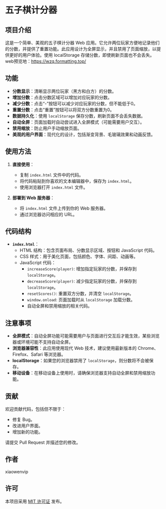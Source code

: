 # 五子棋计分器

## 项目介绍

这是一个简单、美观的五子棋计分器 Web 应用。它允许两位玩家方便地记录他们的分数，并提供了重置功能。此应用设计为全屏显示，并且禁用了页面缩放，以提供更好的用户体验。使用 localStorage 存储分数，即使刷新页面也不会丢失。
web预览地：https://wzq.formatting.top/
## 功能

*   **分数显示**：清晰显示两位玩家（黑方和白方）的分数。
*   **增加分数**：点击分数区域可以增加对应玩家的分数。
*   **减少分数**：点击“-”按钮可以减少对应玩家的分数，但不能低于0。
*   **重置分数**：点击“重置”按钮可以将双方分数重置为0。
*   **数据持久化**：使用 `localStorage` 保存分数，刷新页面不会丢失数据。
*   **自动全屏**：页面加载时自动尝试进入全屏模式（可能需要用户交互）。
*   **禁用缩放**：防止用户手动缩放页面。
*   **美观的用户界面**：现代化的设计，包括渐变背景、毛玻璃效果和动画反馈。

## 使用方法

1.  **直接使用**：
    *   复制 `index.html` 文件中的代码。
    *   将代码粘贴到你喜欢的文本编辑器中，保存为 `index.html`。
    *   使用浏览器打开 `index.html` 文件。

2.  **部署到 Web 服务器**：
    *   将 `index.html` 文件上传到你的 Web 服务器。
    *   通过浏览器访问相应的 URL。

## 代码结构

*   **`index.html`**：
    *   HTML 结构：包含页面布局、分数显示区域、按钮和 JavaScript 代码。
    *   CSS 样式：用于美化页面，包括颜色、字体、间距、动画等。
    *   JavaScript 代码：
        *   `increaseScore(player)`: 增加指定玩家的分数，并保存到 `localStorage`。
        *   `decreaseScore(player)`: 减少指定玩家的分数，并保存到 `localStorage`。
        *   `resetScores()`: 重置双方分数，并清空 `localStorage`。
        *   `window.onload`: 页面加载时从 `localStorage` 加载分数。
        *   自动全屏和禁用缩放的相关代码。

## 注意事项

*   **全屏模式**：自动全屏功能可能需要用户与页面进行交互后才能生效，某些浏览器或环境可能不支持自动全屏。
*   **浏览器兼容性**：此应用使用现代 Web 技术，建议使用最新版本的 Chrome、Firefox、Safari 等浏览器。
*   **localStorage**：如果您的浏览器禁用了 `localStorage`，则分数将不会被保存。
*   **移动设备**：在移动设备上使用时，请确保浏览器支持自动全屏和禁用缩放功能。

## 贡献

欢迎贡献代码，包括但不限于：

*   修复 Bug。
*   改进用户界面。
*   增加新的功能。

请提交 Pull Request 并描述您的修改。

## 作者

xiaowenvip

## 许可

本项目采用 [MIT 许可证](LICENSE) 发布。
